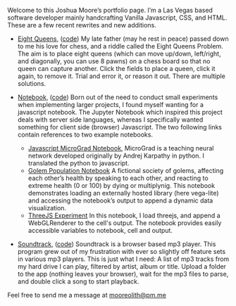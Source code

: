 Welcome to this Joshua Moore’s portfolio page. I’m a Las Vegas based software developer mainly handcrafting Vanilla Javascript, CSS, and HTML. These are a few recent rewrites and new additions. 
* [Eight Queens](https://mooreolith.github.io/eight-queens), ([code](https://github.com/mooreolith/eight-queens))
My late father (may he rest in peace) passed down to me his love for chess, and a riddle called the Eight Queens Problem. The aim is to place eight queens (which can move up/down, left/right, and diagonally, you can use 8 pawns) on a chess board so that no queen can capture another. Click the fields to place a queen, click it again, to remove it. Trial and error it, or reason it out. There are multiple solutions.

* [Notebook](https://mooreolith.github.io/notebook), ([code](https://github.com/mooreolith/notebook))
Born out of the need to conduct small experiments when implementing larger projects, I found myself wanting for a javascript notebook. The Jupyter Notebook which inspired this project deals with server side languages, whereas I specifically wanted something for client side (browser) Javascript. The two following links contain references to two example notebooks. 
  * [Javascript MicroGrad Notebook](https://mooreolith.github.io/notebook/?url=./notebooks/MicroGrad.ipynb), 
    MicroGrad is a teaching neural network developed originally by Andrej Karpathy in python. I translated the python to javascript.
  * [Golem Population Notebook](https://mooreolith.github.io/notebook/?url=./notebooks/golem-population.ipynb)
    A fictional society of golems, affecting each other’s health by speaking to each other, and reacting to extreme health (0 or 100) by dying or multiplynig. This notebook demonstrates loading an externally hosted library (here vega-lite) and accessing the notebook’s output to append a dynamic data visualization.
  * [ThreeJS Experiment](https://mooreolith.github.io/notebook/?url=./notebooks/threejs-experiment.ipynb)
    In this notebook, I load threejs, and append a WebGLRenderer to the cell's output. The notebook provides easily accessible variables to notebook, cell and output. 
* [Soundtrack](https://mooreolith.github.io/soundtrack), ([code](https://github.com/mooreolith/soundtrack/))
  Soundtrack is a browser based mp3 player. This program grew out of my frustration with ever so slightly off feature sets in various mp3 players. This is just what I need: A list of mp3 tracks from my hard drive I can play, filtered by artist, album or title. Upload a folder to the app (nothing leaves your browser), wait for the mp3 files to parse, and double click a song to start playback.

Feel free to send me a message at [mooreolith@pm.me](mailto:mooreolith@pm.me)
